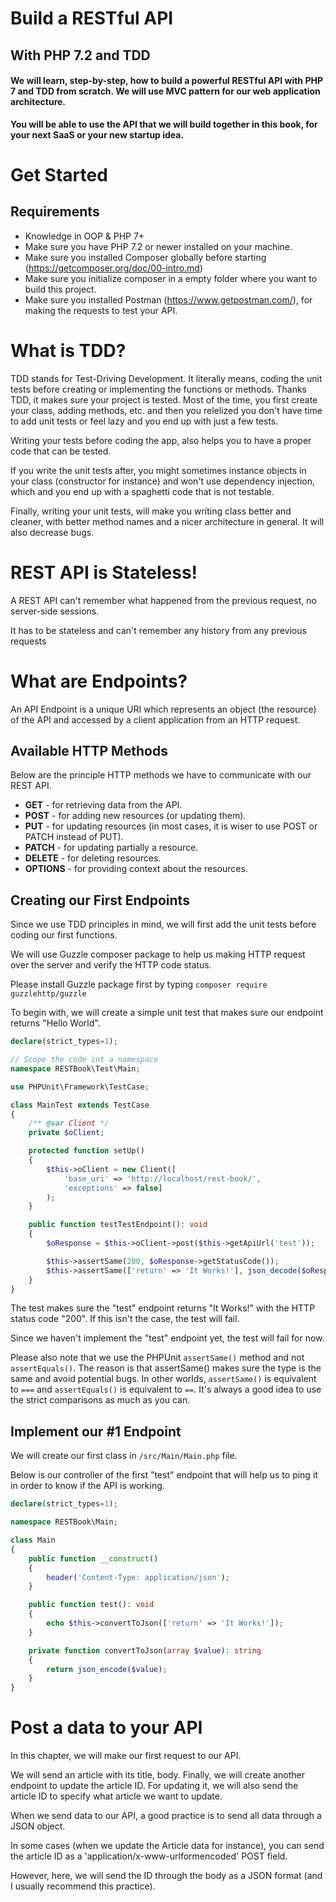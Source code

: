 # Build a RESTful API

## With PHP 7.2 and TDD


#### We will learn, step-by-step, how to build a powerful RESTful API with PHP 7 and TDD from scratch. We will use MVC pattern for our web application architecture.

**You will be able to use the API that we will build together in this book, for your next SaaS or your new startup idea.**


# Get Started

## Requirements
* Knowledge in OOP & PHP 7+
* Make sure you have PHP 7.2 or newer installed on your machine.
* Make sure you installed Composer globally before starting (https://getcomposer.org/doc/00-intro.md)
* Make sure you initialize composer in a empty folder where you want to build this project.
* Make sure you installed Postman (https://www.getpostman.com/), for making the requests to test your API.


# What is TDD?

TDD stands for Test-Driving Development. It literally means, coding the unit tests before creating or implementing the functions or methods.
Thanks TDD, it makes sure your project is tested. Most of the time, you first create your class, adding methods, etc. and then you relelized you don't have time to add unit tests or feel lazy and you end up with just a few tests.

Writing your tests before coding the app, also helps you to have a proper code that can be tested.

If you write the unit tests after, you might sometimes instance objects in your class (constructor for instance) and won't use dependency injection, which and you end up with a spaghetti code that is not testable.

Finally, writing your unit tests, will make you writing class better and cleaner, with better method names and a nicer architecture in general. It will also decrease bugs.


# REST API is Stateless!

A REST API can't remember what happened from the previous request, no server-side sessions.

It has to be stateless and can't remember any history from any previous requests


# What are Endpoints?

An API Endpoint is a unique URI which represents an object (the resource) of the API and accessed by a client application from an HTTP request.


## Available HTTP Methods

Below are the principle HTTP methods we have to communicate with our REST API.

* **GET** - for retrieving data from the API.
* **POST** - for adding new resources (or updating them).
* **PUT** - for updating resources (in most cases, it is wiser to use POST or PATCH instead of PUT).
* **PATCH** - for updating partially a resource.
* **DELETE** - for deleting resources.
* **OPTIONS** - for providing context about the resources.


## Creating our First Endpoints

Since we use TDD principles in mind, we will first add the unit tests before coding our first functions.

We will use Guzzle composer package to help us making HTTP request over the server and verify the HTTP code status.

Please install Guzzle package first by typing `composer require guzzlehttp/guzzle`

To begin with, we will create a simple unit test that makes sure our endpoint returns "Hello World".


```PHP
declare(strict_types=1);

// Scope the code int a namespace
namespace RESTBook\Test\Main;

use PHPUnit\Framework\TestCase;

class MainTest extends TestCase
{
    /** @var Client */
    private $oClient;

    protected function setUp()
    {
        $this->oClient = new Client([
            'base_uri' => 'http://localhost/rest-book/',
            'exceptions' => false]
        );
    }

    public function testTestEndpoint(): void
    {
        $oResponse = $this->oClient->post($this->getApiUrl('test'));

        $this->assertSame(200, $oResponse->getStatusCode());
        $this->assertSame(['return' => 'It Works!'], json_decode($oResponse->getBody(), true));
    }
}
```


The test makes sure the "test" endpoint returns "It Works!" with the HTTP status code "200".
If this isn't the case, the test will fail.

Since we haven't implement the "test" endpoint yet, the test will fail for now.

Please also note that we use the PHPUnit `assertSame()` method and not `assertEquals()`.
The reason is that assertSame() makes sure the type is the same and avoid potential bugs. In other worlds, `assertSame()` is equivalent to `===` and `assertEquals()` is equivalent to `==`. It's always a good idea to use the strict comparisons as much as you can.


## Implement our #1 Endpoint


We will create our first class in `/src/Main/Main.php` file.


Below is our controller of the first "test" endpoint that will help us to ping it in order to know if the API is working.

```PHP
declare(strict_types=1);

namespace RESTBook\Main;

class Main
{
    public function __construct()
    {
        header('Content-Type: application/json');
    }

    public function test(): void
    {
        echo $this->convertToJson(['return' => 'It Works!']);
    }

    private function convertToJson(array $value): string
    {
        return json_encode($value);
    }
}
```


# Post a data to your API

In this chapter, we will make our first request to our API.

We will send an article with its title, body. Finally, we will create another endpoint to update the article ID. For updating it, we will also send the article ID to specify what article we want to update.

When we send data to our API, a good practice is to send all data through a JSON object.

In some cases (when we update the Article data for instance), you can send the article ID as a 'application/x-www-urlformencoded' POST field.

However, here, we will send the ID through the body as a JSON format (and I usually recommend this practice).

